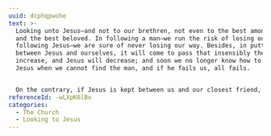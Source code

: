 ```yaml
---
uuid: dcphqpwohe
text: >-
  Looking unto Jesus—and not to our brethren, not even to the best among them
  and the best beloved. In following a man—we run the risk of losing our way. In
  following Jesus—we are sure of never losing our way. Besides, in putting a man
  between Jesus and ourselves, it will come to pass that insensibly the man will
  increase, and Jesus will decrease; and soon we no longer know how to find
  Jesus when we cannot find the man, and if he fails us, all fails.


  On the contrary, if Jesus is kept between us and our closest friend, our attachment to the person will be at the same time less enthralling, and more deep; less passionate, and more tender; less necessary, and more useful; an instrument of rich blessing in the hands of God, when He is pleased to make use of him; and whose absence will be a further blessing, when it may please God to dispense with him, to draw us even nearer to the only Friend who can be separated from us by “neither death nor life”
referenceId: -wLXpK6lBx
categories:
  - The Church
  - Looking to Jesus
---
```

